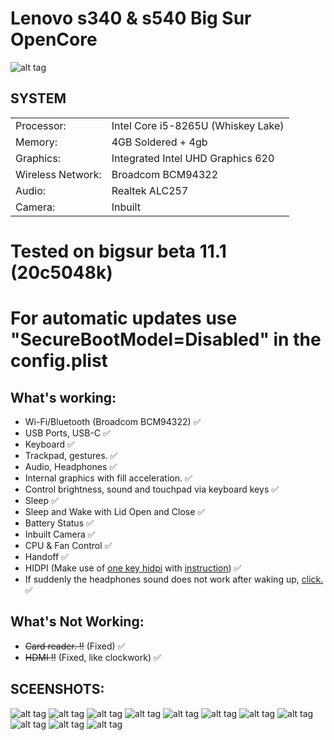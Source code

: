 # Lenovo s340 & s540 Big Sur OpenCore 

![alt tag](https://i.ibb.co/RzW810W/Lenovo.png "Lenovo s340")​

## SYSTEM

|||
|----------------|------------------------------------------------------------|
|Processor:| Intel Core  i5-8265U (Whiskey Lake) |
|Memory:          |4GB Soldered + 4gb  |         
|Graphics:         |Integrated Intel UHD Graphics 620|
|Wireless Network:          |Broadcom BCM94322|
|Audio:        |Realtek ALC257 |
|Camera:          |Inbuilt|

# Tested on bigsur beta 11.1 (20c5048k)
# For automatic updates use "SecureBootModel=Disabled" in the config.plist


## What's working:
  - Wi-Fi/Bluetooth (Broadcom BCM94322) :white_check_mark:
  - USB Ports, USB-C :white_check_mark:
  - Keyboard :white_check_mark:
  - Trackpad, gestures. :white_check_mark:
  - Audio, Headphones :white_check_mark:
  - Internal graphics with fill acceleration. :white_check_mark:
  - Control brightness, sound and touchpad via keyboard keys :white_check_mark:
  - Sleep :white_check_mark:
  - Sleep and Wake with Lid Open and Close :white_check_mark:
  - Battery Status :white_check_mark:
  - Inbuilt Camera :white_check_mark:
  - CPU & Fan Control :white_check_mark:
  - Handoff :white_check_mark:
  - HIDPI (Make use of [one key hidpi](https://github.com/xzhih/one-key-hidpi "") with [instruction](https://github.com/xzhih/one-key-hidpi/issues/138 "")) :white_check_mark:
  - If suddenly the headphones sound does not work after waking up, [click.](https://drive.google.com/file/d/1CZtY2bfnIAD0Rcoczf5b9F2TR8YYlhZc/view?usp=sharing"") :white_check_mark:

## What's Not Working:
  - ~~Card reader. :bangbang:~~ (Fixed) :white_check_mark:
  - ~~HDMI :bangbang:~~ (Fixed, like clockwork) :white_check_mark:


## SCEENSHOTS:
![alt tag](https://i.ibb.co/Sf6wDQ4/2020-09-06-20-26-03.png "Lenovo s340")​
![alt tag](https://i.ibb.co/Gn9V3Bv/2020-09-06-15-43-19.png "Lenovo s340")​
![alt tag](https://i.ibb.co/yV2Bm52/2020-09-06-15-31-36.png "Lenovo s340")​
![alt tag](https://i.ibb.co/qYw7wxc/2020-09-12-16-41-27.png "Lenovo s540")​
![alt tag](https://i.ibb.co/F638wS9/2020-09-20-15-50-50.png "Lenovo s540")​
![alt tag](https://i.ibb.co/D81QLPN/2020-09-20-15-50-03.png "Lenovo s540")​
![alt tag](https://i.ibb.co/1G9LWqy/2020-09-12-16-32-25.png "Lenovo s540")​
![alt tag](https://i.ibb.co/vXngzVJ/2020-09-12-16-45-54.png "Lenovo s540")​
![alt tag](https://i.ibb.co/SwCYHfc/2020-09-06-20-25-12.png "Lenovo s340")​
![alt tag](https://i.ibb.co/4Trqj3x/2020-09-08-18-33-51.png "Lenovo s540")​
![alt tag](https://i.ibb.co/PFBLX0J/2020-09-20-16-01-11.png "Lenovo s540")​





